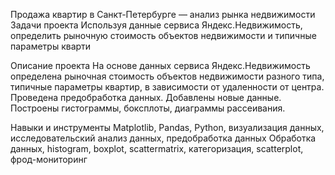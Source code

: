 Продажа квартир в Санкт-Петербурге — анализ рынка недвижимости
Задачи проекта Используя данные сервиса Яндекс.Недвижимость, определить рыночную стоимость объектов недвижимости и типичные параметры кварти

Описание проекта На основе данных сервиса Яндекс.Недвижимость определена рыночная стоимость объектов недвижимости разного типа, типичные параметры квартир, в зависимости от удаленности от центра. Проведена предобработка данных. Добавлены новые данные. Построены гистограммы, боксплоты, диаграммы рассеивания.

Навыки и инструменты Matplotlib, Pandas, Python, визуализация данных, исследовательский анализ данных, предобработка данных Обработка данных, histogram, boxplot, scattermatrix, категоризация, scatterplot, фрод-мониторинг
